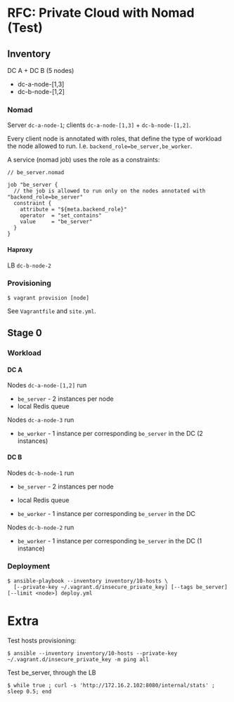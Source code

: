 # RFC: Private Cloud with Nomad (Test)

## Inventory

DC A + DC B (5 nodes)

- dc-a-node-[1,3]
- dc-b-node-[1,2]

### Nomad

Server `dc-a-node-1`; clients `dc-a-node-[1,3]` + `dc-b-node-[1,2]`.

Every client node is annotated with roles, that define the type of workload the node allowed to run. I.e.
`backend_role=be_server,be_worker`.

A service (nomad job) uses the role as a constraints:

```
// be_server.nomad

job "be_server {
  // the job is allowed to run only on the nodes annotated with "backend_role=be_server"
  constraint {
    attribute = "${meta.backend_role}"
    operator  = "set_contains"
    value     = "be_server"
  }
}
```

#### Haproxy

LB `dc-b-node-2`

### Provisioning

```
$ vagrant provision [node]
```

See `Vagrantfile` and `site.yml`.

## Stage 0

### Workload

#### DC A

Nodes `dc-a-node-[1,2]` run

- `be_server` - 2 instances per node
- local Redis queue

Nodes `dc-a-node-3` run

- `be_worker` - 1 instance per corresponding `be_server` in the DC (2 instances)

#### DC B

Nodes `dc-b-node-1` run

- `be_server` - 2 instances per node
- local Redis queue

- `be_worker` - 1 instance per corresponding `be_server` in the DC

Nodes `dc-b-node-2` run

- `be_worker` - 1 instance per corresponding `be_server` in the DC (1 instance)

### Deployment

```
$ ansible-playbook --inventory inventory/10-hosts \
  [--private-key ~/.vagrant.d/insecure_private_key] [--tags be_server] [--limit <node>] deploy.yml
```

# Extra

Test hosts provisioning:

```
$ ansible --inventory inventory/10-hosts --private-key ~/.vagrant.d/insecure_private_key -m ping all
```

Test be_server, through the LB

```
$ while true ; curl -s 'http://172.16.2.102:8080/internal/stats' ; sleep 0.5; end
```
